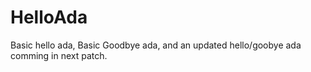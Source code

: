 # HelloAda

Basic hello ada, Basic Goodbye ada, and an updated hello/goobye ada comming in next patch. 
